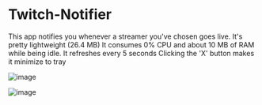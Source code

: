 # Twitch-Notifier
This app notifies you whenever a streamer you've chosen goes live.
It's pretty lightweight (26.4 MB) 
It consumes 0% CPU and about 10 MB of RAM while being idle.
It refreshes every 5 seconds
Clicking the 'X' button makes it minimize to tray

![image](https://user-images.githubusercontent.com/59932390/72461896-fae90a80-37e0-11ea-935d-f81217f9ff83.png)

![image](https://user-images.githubusercontent.com/59932390/72461922-0a685380-37e1-11ea-919f-2bba86f3efa4.png)


